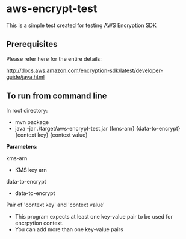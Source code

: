 # aws-encrypt-test

This is a simple test created for testing AWS Encryption SDK 


Prerequisites
----
Please refer here for the entire details:

http://docs.aws.amazon.com/encryption-sdk/latest/developer-guide/java.html


To run from command line
----
In root directory:
- mvn package
- java -jar ./target/aws-encrypt-test.jar {kms-arn} {data-to-encrypt} {context key} {context value}

**Parameters:**

kms-arn
- KMS key arn


data-to-encrypt
- data-to-encrypt


Pair of 'context key' and 'context value' 
- This program expects at least one key-value pair to be used for encrpytion context.
- You can add more than one key-value pairs
  
 

